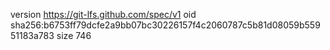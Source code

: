 version https://git-lfs.github.com/spec/v1
oid sha256:b6753ff79dcfe2a9bb07bc30226157f4c2060787c5b81d08059b55951183a783
size 746
